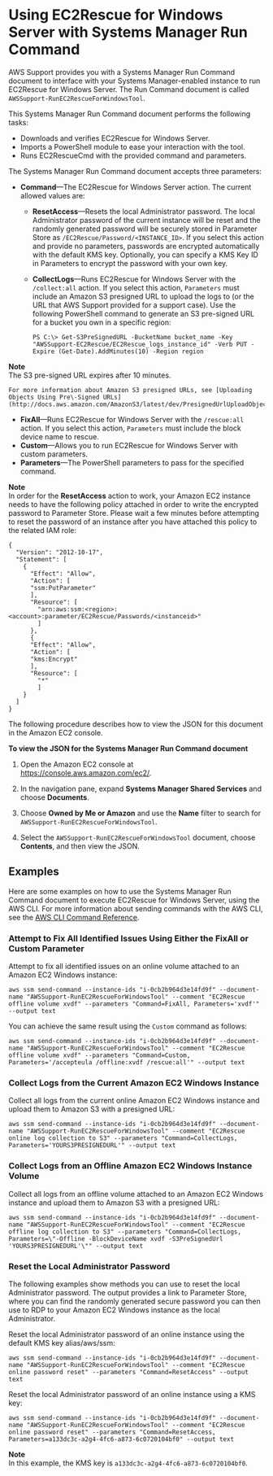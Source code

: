 # Using EC2Rescue for Windows Server with Systems Manager Run Command<a name="ec2rw-ssm"></a>

AWS Support provides you with a Systems Manager Run Command document to interface with your Systems Manager\-enabled instance to run EC2Rescue for Windows Server\. The Run Command document is called `AWSSupport-RunEC2RescueForWindowsTool`\.

This Systems Manager Run Command document performs the following tasks:
+ Downloads and verifies EC2Rescue for Windows Server\.
+ Imports a PowerShell module to ease your interaction with the tool\.
+ Runs EC2RescueCmd with the provided command and parameters\.

The Systems Manager Run Command document accepts three parameters:
+ **Command**—The EC2Rescue for Windows Server action\. The current allowed values are:
  + **ResetAccess**—Resets the local Administrator password\. The local Administrator password of the current instance will be reset and the randomly generated password will be securely stored in Parameter Store as `/EC2Rescue/Password/<INSTANCE_ID>`\. If you select this action and provide no parameters, passwords are encrypted automatically with the default KMS key\. Optionally, you can specify a KMS Key ID in Parameters to encrypt the password with your own key\.
  + **CollectLogs**—Runs EC2Rescue for Windows Server with the `/collect:all` action\. If you select this action, `Parameters` must include an Amazon S3 presigned URL to upload the logs to \(or the URL that AWS Support provided for a support case\)\. Use the following PowerShell command to generate an S3 pre\-signed URL for a bucket you own in a specific region:

    ```
    PS C:\> Get-S3PreSignedURL -BucketName bucket_name -Key "AWSSupport-EC2Rescue/EC2Rescue_logs_instance_id" -Verb PUT -Expire (Get-Date).AddMinutes(10) -Region region
    ```
**Note**  
The S3 pre\-signed URL expires after 10 minutes\.

    For more information about Amazon S3 presigned URLs, see [Uploading Objects Using Pre\-Signed URLs](http://docs.aws.amazon.com/AmazonS3/latest/dev/PresignedUrlUploadObject.html)\.
  + **FixAll**—Runs EC2Rescue for Windows Server with the `/rescue:all` action\. If you select this action, `Parameters` must include the block device name to rescue\.
  + **Custom**—Allows you to run EC2Rescue for Windows Server with custom parameters\.
+ **Parameters**—The PowerShell parameters to pass for the specified command\.

**Note**  
In order for the **ResetAccess** action to work, your Amazon EC2 instance needs to have the following policy attached in order to write the encrypted password to Parameter Store\. Please wait a few minutes before attempting to reset the password of an instance after you have attached this policy to the related IAM role:  

```
{ 
  "Version": "2012-10-17", 
  "Statement": [ 
    { 
      "Effect": "Allow", 
      "Action": [ 
      "ssm:PutParameter" 
      ], 
      "Resource": [ 
        "arn:aws:ssm:<region>:<account>:parameter/EC2Rescue/Passwords/<instanceid>" 
        ] 
      }, 
      { 
      "Effect": "Allow", 
      "Action": [ 
      "kms:Encrypt" 
      ], 
      "Resource": [ 
        "*" 
        ] 
    } 
  ] 
}
```

The following procedure describes how to view the JSON for this document in the Amazon EC2 console\.

**To view the JSON for the Systems Manager Run Command document**

1. Open the Amazon EC2 console at [https://console\.aws\.amazon\.com/ec2/](https://console.aws.amazon.com/ec2/)\.

1. In the navigation pane, expand **Systems Manager Shared Services** and choose **Documents**\.

1. Choose **Owned by Me or Amazon** and use the **Name** filter to search for `AWSSupport-RunEC2RescueForWindowsTool`\.

1. Select the `AWSSupport-RunEC2RescueForWindowsTool` document, choose **Contents**, and then view the JSON\.

## Examples<a name="ec2rw-ssm-examples"></a>

Here are some examples on how to use the Systems Manager Run Command document to execute EC2Rescue for Windows Server, using the AWS CLI\. For more information about sending commands with the AWS CLI, see the [AWS CLI Command Reference](http://docs.aws.amazon.com/cli/latest/reference/ssm/send-command.html)\.

### Attempt to Fix All Identified Issues Using Either the FixAll or Custom Parameter<a name="ec2rw-ssm-exam1"></a>

Attempt to fix all identified issues on an online volume attached to an Amazon EC2 Windows instance:

```
aws ssm send-command --instance-ids "i-0cb2b964d3e14fd9f" --document-name "AWSSupport-RunEC2RescueForWindowsTool" --comment "EC2Rescue offline volume xvdf" --parameters "Command=FixAll, Parameters='xvdf'" --output text
```

You can achieve the same result using the `Custom` command as follows:

```
aws ssm send-command --instance-ids "i-0cb2b964d3e14fd9f" --document-name "AWSSupport-RunEC2RescueForWindowsTool" --comment "EC2Rescue offline volume xvdf" --parameters "Command=Custom, Parameters='/accepteula /offline:xvdf /rescue:all'" --output text
```

### Collect Logs from the Current Amazon EC2 Windows Instance<a name="ec2rw-ssm-exam2"></a>

Collect all logs from the current online Amazon EC2 Windows instance and upload them to Amazon S3 with a presigned URL:

```
aws ssm send-command --instance-ids "i-0cb2b964d3e14fd9f" --document-name "AWSSupport-RunEC2RescueForWindowsTool" --comment "EC2Rescue online log collection to S3" --parameters "Command=CollectLogs, Parameters='YOURS3PRESIGNEDURL'" --output text
```

### Collect Logs from an Offline Amazon EC2 Windows Instance Volume<a name="ec2rw-ssm-exam3"></a>

Collect all logs from an offline volume attached to an Amazon EC2 Windows instance and upload them to Amazon S3 with a presigned URL: 

```
aws ssm send-command --instance-ids "i-0cb2b964d3e14fd9f" --document-name "AWSSupport-RunEC2RescueForWindowsTool" --comment "EC2Rescue offline log collection to S3" --parameters "Command=CollectLogs, Parameters=\"-Offline -BlockDeviceName xvdf -S3PreSignedUrl 'YOURS3PRESIGNEDURL'\"" --output text
```

### Reset the Local Administrator Password<a name="ec2rw-ssm-exam4"></a>

The following examples show methods you can use to reset the local Administrator password\. The output provides a link to Parameter Store, where you can find the randomly generated secure password you can then use to RDP to your Amazon EC2 Windows instance as the local Administrator\.

Reset the local Administrator password of an online instance using the default KMS key alias/aws/ssm:

```
aws ssm send-command --instance-ids "i-0cb2b964d3e14fd9f" --document-name "AWSSupport-RunEC2RescueForWindowsTool" --comment "EC2Rescue online password reset" --parameters "Command=ResetAccess" --output text
```

Reset the local Administrator password of an online instance using a KMS key:

```
aws ssm send-command --instance-ids "i-0cb2b964d3e14fd9f" --document-name "AWSSupport-RunEC2RescueForWindowsTool" --comment "EC2Rescue online password reset" --parameters "Command=ResetAccess, Parameters=a133dc3c-a2g4-4fc6-a873-6c0720104bf0" --output text
```

**Note**  
In this example, the KMS key is `a133dc3c-a2g4-4fc6-a873-6c0720104bf0`\.